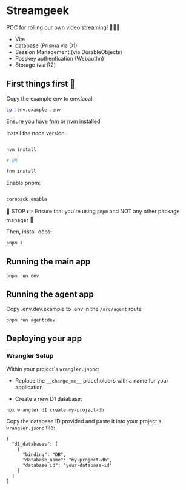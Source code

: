 # Streamgeek

POC for rolling our own video streaming! 🎥🚀🔥

- Vite
- database (Prisma via D1)
- Session Management (via DurableObjects)
- Passkey authentication (Webauthn)
- Storage (via R2)

## First things first 🚀

Copy the example env to env.local:

```bash
cp .env.example .env
```

Ensure you have [fnm](https://github.com/Schniz/fnm) or [nvm](https://github.com/nvm-sh/nvm) installed

Install the node version:

```bash

nvm install

# OR

fnm install

```

Enable pnpm:

```bash

corepack enable

```

🛑 STOP 👉 Ensure that you're using `pnpm` and NOT any other package manager 🤭

Then, install deps:

```bash
pnpm i
```

## Running the main app

```shell
pnpm run dev
```

## Running the agent app

Copy .env.dev.example to .env in the `/src/agent` route

```shell
pnpm run agent:dev
```

## Deploying your app

### Wrangler Setup

Within your project's `wrangler.jsonc`:

- Replace the `__change_me__` placeholders with a name for your application

- Create a new D1 database:

```shell
npx wrangler d1 create my-project-db
```

Copy the database ID provided and paste it into your project's `wrangler.jsonc` file:

```jsonc
{
  "d1_databases": [
    {
      "binding": "DB",
      "database_name": "my-project-db",
      "database_id": "your-database-id"
    }
  ]
}
```
